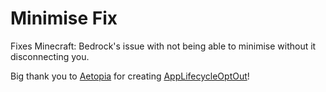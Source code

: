 # Minimise Fix
Fixes Minecraft: Bedrock's issue with not being able to minimise without it disconnecting you.

Big thank you to [Aetopia](https://github.com/Aetopia) for creating [AppLifecycleOptOut](https://github.com/Aetopia/AppLifecycleOptOut)!
